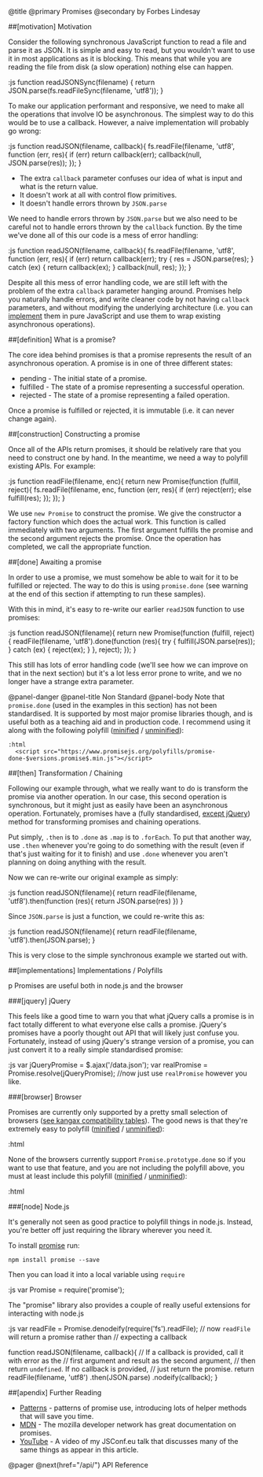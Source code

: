 @title
  @primary
    Promises
  @secondary
    by Forbes Lindesay

##[motivation] Motivation

Consider the following synchronous JavaScript function to read a
file and parse it as JSON. It is simple and easy to read, but you
wouldn't want to use it in most applications as it is blocking.
This means that while you are reading the file from disk (a slow
operation) nothing else can happen.

:js
  function readJSONSync(filename) {
    return JSON.parse(fs.readFileSync(filename, 'utf8'));
  }

To make our application performant and responsive, we need to make
all the operations that involve IO be asynchronous. The simplest
way to do this would be to use a callback. However, a naive
implementation will probably go wrong:

:js
  function readJSON(filename, callback){
    fs.readFile(filename, 'utf8', function (err, res){
      if (err) return callback(err);
      callback(null, JSON.parse(res));
    });
  }

 - The extra `callback` parameter confuses our idea of what is input and what is the return value.
 - It doesn't work at all with control flow primitives.
 - It doesn't handle errors thrown by `JSON.parse`

We need to handle errors thrown by `JSON.parse` but we
also need to be careful not to handle errors thrown by the
`callback` function.  By the time we've done all of this
our code is a mess of error handling:

:js
  function readJSON(filename, callback){
    fs.readFile(filename, 'utf8', function (err, res){
      if (err) return callback(err);
      try {
        res = JSON.parse(res);
      } catch (ex) {
        return callback(ex);
      }
      callback(null, res);
    });
  }

Despite all this mess of error handling code, we are still
left with the problem of the extra `callback` parameter
hanging around. Promises help you naturally handle errors, and
write cleaner code by not having `callback` parameters,
and without modifying the underlying architecture (i.e. you can
[implement](/implementing/) them in pure JavaScript
and use them to wrap existing asynchronous operations).

##[definition] What is a promise?

The core idea behind promises is that a promise represents the
result of an asynchronous operation. A promise is in one of
three different states:

 - pending - The initial state of a promise.
 - fulfilled - The state of a promise representing a successful operation.
 - rejected - The state of a promise representing a failed operation.

Once a promise is fulfilled or rejected, it is immutable (i.e. it can
never change again).

##[construction] Constructing a promise

Once all of the APIs return promises, it should be relatively rare
that you need to construct one by hand. In the meantime, we need
a way to polyfill existing APIs.  For example:

:js
  function readFile(filename, enc){
    return new Promise(function (fulfill, reject){
      fs.readFile(filename, enc, function (err, res){
        if (err) reject(err);
        else fulfill(res);
      });
    });
  }

We use `new Promise` to construct the promise. We give the
constructor a factory function which does the actual work. This
function is called immediately with two arguments. The first argument
fulfills the promise and the second argument rejects the promise.
Once the operation has completed, we call the appropriate function.

##[done] Awaiting a promise

In order to use a promise, we must somehow be able to wait for it
to be fulfilled or rejected. The way to do this is using
`promise.done` (see warning at the end of this section if
attempting to run these samples).

With this in mind, it's easy to re-write our earlier `readJSON`
function to use promises:

:js
  function readJSON(filename){
    return new Promise(function (fulfill, reject){
      readFile(filename, 'utf8').done(function (res){
        try {
          fulfill(JSON.parse(res));
        } catch (ex) {
          reject(ex);
        }
      }, reject);
    });
  }

This still has lots of error handling code (we'll see how we can
improve on that in the next section) but it's a lot less error
prone to write, and we no longer have a strange extra parameter.

@panel-danger
  @panel-title
    Non Standard
  @panel-body
    Note that `promise.done` (used in the examples in
    this section) has not been standardised. It is supported by most
    major promise libraries though, and is useful both as a teaching
    aid and in production code. I recommend using it along with the following polyfill ([minified](/polyfills/promise-done-$versions.promise$.min.js) / [unminified](/polyfills/promise-done-$versions.promise$.js)):

    :html
      <script src="https://www.promisejs.org/polyfills/promise-done-$versions.promise$.min.js"></script>

##[then] Transformation / Chaining

Following our example through, what we really want to do is transform
the promise via another operation. In our case, this second operation
is synchronous, but it might just as easily have been an asynchronous
operation. Fortunately, promises have a (fully standardised,
[except jQuery](#jquery)) method for transforming promises
and chaining operations.

Put simply, `.then` is to `.done` as `.map` is to `.forEach`. To put that another
way, use `.then` whenever you're going to do something with the result
(even if that's just waiting for it to finish) and use `.done`
whenever you aren't planning on doing anything with the result.

Now we can re-write our original example as simply:

:js
  function readJSON(filename){
    return readFile(filename, 'utf8').then(function (res){
      return JSON.parse(res)
    })
  }

Since `JSON.parse` is just a function, we could re-write this as:

:js
  function readJSON(filename){
    return readFile(filename, 'utf8').then(JSON.parse);
  }

This is very close to the simple synchronous example we started out with.

##[implementations] Implementations / Polyfills

p Promises are useful both in node.js and the browser

###[jquery] jQuery

This feels like a good time to warn you that what jQuery calls a promise is in fact totally different
to what everyone else calls a promise. jQuery's promises have a poorly thought out API that will likely just
confuse you. Fortunately, instead of using jQuery's strange version of a promise, you can just
convert it to a really simple standardised promise:

:js
  var jQueryPromise = $.ajax('/data.json');
  var realPromise = Promise.resolve(jQueryPromise);
  //now just use `realPromise` however you like.

###[browser] Browser

Promises are currently only supported by a pretty small selection of browsers
([see kangax compatibility tables](http://kangax.github.io/es5-compat-table/es6/#Promise)).
The good news is that they're extremely easy to polyfill ([minified](/polyfills/promise-$versions.promise$.min.js") / [unminified](/polyfills/promise-$versions.promise$.js")):

:html
  <script src="https://www.promisejs.org/polyfills/promise-$versions.promise$.min.js"></script>

None of the browsers currently support `Promise.prototype.done`
so if you want to use that feature, and you are not including the
polyfill above, you must at least include this polyfill ([minified](/polyfills/promise-done-$versions.promise$.min.js) / [unminified](/polyfills/promise-done-$versions.promise$.js)):

:html
  <script src="https://www.promisejs.org/polyfills/promise-done-$versions.promise$.min.js"></script>

###[node] Node.js

It's generally not seen as good practice to polyfill things in node.js. Instead, you're better off just requiring the library wherever you need it.

To install [promise](https://github.com/then/promise) run:

```
npm install promise --save
```

Then you can load it into a local variable using `require`

:js
  var Promise = require('promise');

The "promise" library also provides a couple of really useful extensions for interacting with node.js

:js
  var readFile = Promise.denodeify(require('fs').readFile);
  // now `readFile` will return a promise rather than
  // expecting a callback

  function readJSON(filename, callback){
    // If a callback is provided, call it with error as the
    // first argument and result as the second argument,
    // then return `undefined`. If no callback is provided,
    // just return the promise.
    return readFile(filename, 'utf8')
      .then(JSON.parse)
      .nodeify(callback);
  }

##[apendix] Further Reading

 - [Patterns](/patterns/) - patterns of promise use, introducing lots of helper methods that will save you time.
 - [MDN](https://developer.mozilla.org/en-US/docs/Web/JavaScript/Reference/Global_Objects/Promise) - The mozilla developer network has great documentation on promises.
 - [YouTube](https://www.youtube.com/watch?v=qbKWsbJ76-s) - A video of my JSConf.eu talk that discusses many of the same things as appear in this article.

@pager
  @next(href="/api/")
    API Reference
